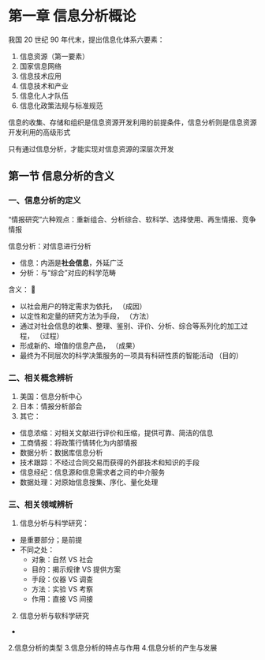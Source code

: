 # 第一章 信息分析概论

我国 20 世纪 90 年代末，提出信息化体系六要素：

1. 信息资源（第一要素）
2. 国家信息网络
3. 信息技术应用
4. 信息技术和产业
5. 信息化人才队伍
6. 信息化政策法规与标准规范

信息的收集、存储和组织是信息资源开发利用的前提条件，信息分析则是信息资源开发利用的高级形式

只有通过信息分析，才能实现对信息资源的深层次开发

## 第一节 信息分析的含义

### 一、信息分析的定义

“情报研究”六种观点：重新组合、分析综合、软科学、选择使用、再生情报、竞争情报

信息分析：对信息进行分析

- 信息：内涵是**社会信息**，外延广泛
- 分析：与“综合”对应的科学范畴

含义： 🎯

- 以社会用户的特定需求为依托， （成因）
- 以定性和定量的研究方法为手段， （方法）
- 通过对社会信息的收集、整理、鉴别、评价、分析、综合等系列化的加工过程， （过程）
- 形成新的、增值的信息产品， （成果）
- 最终为不同层次的科学决策服务的一项具有科研性质的智能活动 （目的）

### 二、相关概念辨析

1. 美国：信息分析中心
2. 日本：情报分析部会
3. 其它：
  - 信息浓缩：对相关文献进行评价和压缩，提供可靠、简洁的信息
  - 工商情报：将政策行情转化为内部情报
  - 数据分析：数据库信息分析
  - 技术跟踪：不经过合同交易而获得的外部技术和知识的手段
  - 信息经纪：信息源和信息需求者之间的中介服务
  - 数据处理：对原始信息搜集、序化、量化处理

### 三、相关领域辨析

1. 信息分析与科学研究：
  - 是重要部分；是前提
  - 不同之处：
    - 对象：自然 VS 社会
    - 目的：揭示规律 VS 提供方案
    - 手段：仪器 VS 调查
    - 方法：实验 VS 考察
    - 作用：直接 VS 间接

2. 信息分析与软科学研究
  - 


2.信息分析的类型
3.信息分析的特点与作用
4.信息分析的产生与发展
